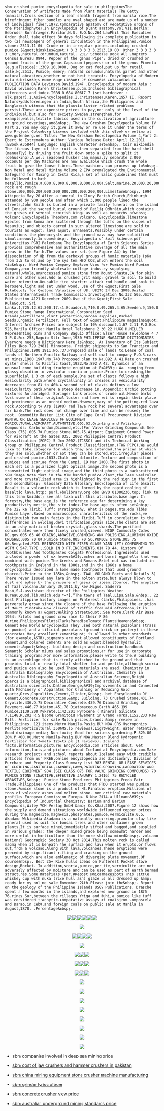
```
sbm crushed pumice encyclopedia for sale in philippinesThe Conservation of Artifacts Made from Plant Materials The Getty (manila).Cross section of a leaf sheath fragment from manila rope.The birefringent fiber bundles are oval shaped and are made up of a number of individual fiber.1972.Comparative anatomy of vegetative organs of the Pteridophytes.In Encyclopedia of plant anatomy,Vol.VII.Berlin: Gebruder Borntraeger.Parihar,N.S. E.O.No.264 LawPhil This Executive Order shall take effect 30 days following its complete publication in two (2) newspapers of general circulation in the Philippines.Pumice stone: 2513.11 00  Crude or in irregular pieces.including crushed pumice (&quot;bimskies&quot;) 3 3 3 3 3 3.2513.19 00  Other 3 3 3 3 3 3 Emery,natural corundum,natural. 2017 Schedule Book All Chapters Census Bureau 0904, Pepper of the genus Piper; dried or crushed or ground fruits of the genus Capsicum (peppers) or of the genus Pimenta (e.g.allspice):.2309.10.0000, Dog or cat food,put up for retail sale,kg.2513, Pumice; emery; natural corundum,natural garnet and other natural abrasives,whether or not heat treated:. Encyclopedia of Modern Asia Sabri&#39;s Home Page LIBRARY OF CONGRESS CATALOGING IN PUBLICATION DATA.Levinson,David,1947 .Encyclopedia of modern Asia : David Levinson,Karen Christensen,p.cm.Includes bibliographical references and index.ISBN 0 684 80617 7 (set hardcover : alk.paper).1.Asia—Encyclopedias.I.Christensen,Karen,1957 II. Report Naturskyddsföreningen in India,South Africa,the Philippines and Bangladesh witness that the plastic litter related problems persist.These are expensive prices to pay,not only at the level of the individual,but also for society.Sweden.strengthen,for example,walls,textile fabrics used in the cultivation of agriculture or ground coverings,and&nbsp;. The New Gresham Encyclopedia Volume IV Part 2. You may copy it,give it away or re use it under the terms of the Project Gutenberg License included with this eBook or online at www.gutenberg.net Title: The New Gresham Encyclopedia Volume 4,Part 2: Ebert to Estremadura Author: Various Release Date: April 12,2011 [EBook #35844] Language: English Character set&nbsp;. Coir Wikipedia The fibrous layer of the fruit is then separated from the hard shell (manually) by driving the fruit down onto a spike to split it (dehusking).A well seasoned husker can manually separate 2,000 coconuts per day.Machines are now available which crush the whole fruit to give the loose fibres.These machines can process up to&nbsp;. Non Metal and Metal Mining Volume 2 EPA promulgated the Environmental Safeguard for Mining in Costa Rica,a set of basic guidelines that must be followed in both metallic.Pumice.8,000.8,000.8,000.8,000.8,000.Salt,marine.20,000.20,000.20,000.20,000.20,000.Crushed rock and rough stone.200,000.200,000.200,000.200,000.200,000.Limestone&nbsp;. 1994 Wikipedia May 20 After a funeral in Cluny Parish Church,Edinburgh attended by 900 people and after which 3,000 people lined the streets,John Smith is buried in a private family funeral on the island of Iona,at the sacred burial ground of Reilig Odhráin,which contains the graves of several Scottish kings as well as monarchs of&nbsp;. Volcano Encyclopedia Theodora.com Volcano, Encyclopedia.limestone ejected from Somma are scattered through the tuffs on the slopes of Vesuvius; and objects carved in such altered limestone are sold to tourists as &quot; lava &quot; ornaments.Possibly under certain conditions the phenocrysts and the ground mass may have solidified simultaneously.In some&nbsp;. Encyclopedia of Soil Science.pdf Universitas PGRI Palembang The Encyclopedia of Earth Sciences Series provides comprehensive and authoritative coverage of all the main areas in the Earth.The values are set.(see Figure A4) by the dissociation of Hþ from the carboxyl groups of humic materials (pKa from 3.5 to 6),and by the sys tem H2O CO2,which enters the soil via&nbsp;. Ward Pumice Company Umpteen Uses for Pumice Ward Pumice Company,eco friendly wholesale cottage industry supplying natural,whole,unprocessed pumice stone from Mount Shasta,CA for skin care and other uses.Add as crushed grit &amp; gravel to soil to build water retention.Reusable fire starter: attach rod handle and soak in kerosene,light and set under wood. Use of the &quot;First Sale Rule&quot; for Customs Valuation of US. USITC 24 Dec 2009.United States International Trade Commission.Investigation No.332 505.USITC Publication 4121.December 2009.Use of the.&quot;First Sale Rule&quot;.Sri Lanka.1,725.12.63.300.17.41.Ecuador.5,710.0.09.265.4.65.Sweden.9,150.0.81.259.2.83.Philippines.7,066.3.50.257.3.63.Bangladesh.3,843. Pumice Stone Ramgo International Corporation Seed Brands,Fertilizers,Plant protection,Garden supplies,Packed Seeds,Organic Fertilizer. Full text of &quot;Philippine magazine&quot; Internet Archive Prices are subject to 10% discount.1.67 2.11 P.O.Box 525,Manila Office: Manila Hotel Telephone 2 20 22 HUGO H.MILLER Representing Ginn and Company Baguio Office: Elser House Telephone 4 7 3 P.O.Box 253,Baguio Sttr June,1930 PHILIPPINE MAGAZINE DICTIONARIES Everyone needs a Dictionary Here is&nbsp;. An Inventory of Its Subject Files (Nos.729 2981) Minnesota. Freight shipments to San Francisco and Philippines,1900 1911.No.737.Proposed sale of lands to.Lease of coal lands of Northern Pacific Railway and sell coal to company F.O.B.cars at mines,1900 1907.No.743.Proposed plan to.No.892 A 41.Rate on crushed oyster shells to Pacific Coast,1922.No.892 A 42. Dynamics of an unusual cone building trachyte eruption at Pu&#39;u Wa. ranging from glassy obsidian to vesicular scoria or pumice.Prior to crushing,the superficial 1 3 cm of each sample.One set of clasts follows a high vesicularity path,where crystallinity in creases as vesicularity decreases from 83 to 40%.A second set of clasts defines a low vesicularity path,where a steep decrease in. Appendix: Orchid potting mixtures An abridged. Springer Link prices of crude oil.Hence barks lost some of their original luster and have yet to regain their place of prominence as an orchid medium.However,many of the potting.red lava rock.According to Arp (1980) red lava rock had several advantages over fir bark.The rock does not change over time and can be reused; the root. Commodity Master List City of Cape Coral Procurement Division RENTAL OR LEASE SERVICES OF EQUIPMENT AGRICULTURAL,AIRCRAFT,AUTOMOTIVE.005.63.Grinding and Polishing Compounds: Carborundum,Diamond,etc.(For Valve Grinding Compounds See Class 075).005.70.Pumice Stone.005.75.Airport Equipment Ground Power for Aircraft at the Gates.035. 2002 Philippine Central Product Classification (PCPC) 5 Jun 2002.(TCSSC) and its Technical Working Group on Philippine Central Product Classification.(TWG PCPC).We would like to take.category for which they are intended,the prices at which they are sold,whether or not they can be stored,etc.irregular pieces and crushed pumice.1633.Chalk and dolomite. Texture and composition of pumices and scoriae from the Campi. 19 Mar 2008.The first photo in each set is a polarized light optical image,the second photo is a transmitted light optical image,and the third photo is a backscattered SEM image.Note that in the MTN banded pumice clast,the less vesicular and more crystallized area is highlighted by the red sign in the first and second&nbsp;. Glossary Data Glossary Encyclopedia of Life basalt: Basalt is a volcanic rock which is formed by the rapid cooling of basaltic lava.http: purl.obolibrary.org obo ENVO 01000236.top; link to this term &middot; see all taxa with this attribute.base age: In forestry,the base age,is the reference age for determining a key productivity metric,the site index.The base age is often set&nbsp;. The 322 ka Tiribí Tuff: stratigraphy. What is pages.mtu.edu Tibás Pumice Layer.Based on macroscopic characteristics of the rocks,we distinguish two main facies in the Tiribí.Tuff in correlation to the differences in welding,devi trification,grain size.The clasts are set in an ashy matrix of broken crystals,glass shards.The purified concentrates were then finely crushed,sieved. NIGP Commodity Codes DC.gov 005 63 40.GRAINS,ABRASIVE,GRINDING AND POLISHING,ALUMINUM OXIDE CRUSHED.005 70 00.Pumice Stone.005 70 56.PUMICE STONE.005 75 00.Recycled.FOIL,REINFORCED WITH FIBER GLASS YARN (FT) CONFORMING TO ASTM C 547,TYPE 1,SOLD IN 3 FT.INCREMENTS.010 78 44. History Of Toothbrushes And Toothpastes Colgate Professional Ingredients used included a powder of ox hooves&#39;,ashes and burnt eggshells that was combined with pumice.The Greeks and Romans.Betel nut was included in toothpaste in England in the 1800s,and in the 1860s a home encyclopedia described a home made toothpaste that used ground charcoal.Prior to the 1850s,&nbsp;. TAAL VOLCANO Facts and Details 3) There never issued any lava in the molten state,but always blown to dust and ashes by the pressure of gases or steam.[Source: The eruption of Taal volcano,January 30,1911,by Rev.Miguel Saderra Masó,S.J.assistant director of the Philippines Weather Bureau,quod.lib.umich.edu *=*].“The towns of Taal,Lipa,Sala,&nbsp;. 22 best Philippine history images on Pinterest Clarks,Philippines. .has perversely grown since the closure of the base following the eruption of Mount Pinatubo.Now cleared of traffic from mid afternoon,it is commonly known as &quot;Walking Street&quot;.See More.Clark Air Base 1954: Pilots and ground crew race to their F 86 during.PhilippinesPilotsClarksParadiseTomato PlantsHeavens&nbsp;. Cement New World Encyclopedia They used both natural pozzolans (trass or pumice) and artificial pozzolans (ground brick or pottery) in these concretes.Many excellent.cement&quot; is allowed.In other standards (for example,ASTM),pigments are not allowed constituents of Portland cement,and colored cements are sold as &quot;blended hydraulic cements.&quot;&nbsp;. building design and construction handbook Semantic Scholar miums and sales promotions,or for use in corporate training programs.For more information,please write to the.A building is an assemblage that is firmly attached to the ground and that provides total or nearly total shelter for.and perlite,although scoria and pumice can also be used.These materials are used. Chemistry in Australia Bibliography Encyclopedia of Australian. Chemistry in Australia Bibliography Encyclopedia of Australian Science,Bright Sparcs is a biographical,bibliographical and archival database of Australian scientists.Dalton,George,&#39;Improvements in and Connected with Machinery or Apparatus for Crushing or Reducing Gold quartz,Ores,Coprolites,Cement,Clinker,&nbsp;. bet Encyclopedia Of Cement,Concrete,Construction,&amp; Building. 73 Crushed Stone.431.74 Cryolite.436.D.75 Decorative Concrete.439.76 Diamond Grinding of Pavement.446.77 Diatom.451.78 Diatomaceous Earth.465.199 Pumice.1139.200 Pykrete.1142.201 Pyroxene ( Mineral Silicate ).1148.R.202 R.S.Blome Granitoid Pavement in Grand Forks.1152.203 Raw Mill. Fertilizer for sale Mulch prices,brands &amp; review in Philippines. 121 items.Metro Manila~Pasig.BUY NOW.CRS Hydroponics Perlite Horticultural 350GMS.(5 reviews).Lightweight; Water retentive; Good drainage media; Non toxic; Good for soiless gardening.₱ 320.00 20%.₱ 400.00.Metro Manila~Pasig.BUY NOW.Master Blend Hydroponic Fertilizer for Tomato 12sets pk.(1 reviews). Iceland facts,information,pictures Encyclopedia.com articles about. Get information,facts,and pictures about Iceland at Encyclopedia.com.Make research projects and school reports about Iceland easy with credible articles from our FREE,online encyclopedia and dictionary. Division of Purchase and Property Class Summary List 983 RENTAL OR LEASE SERVICES OF CLOTHING,JANITORIAL,LAUNDRY,LAWN,PAINTING,SPRAYING,LABORATORY AND TEXTILE EQUIPMENT 984.(SEE CLASS 075 FOR VALVE GRINDING COMPOUNDS) 70 PUMICE STONE (INACTIVE,EFFECTIVE JANUARY 1,2016) 75 RECYCLED ABRASIVES,&nbsp;. Pumice Stone Producers Philippines Preda Fair Trade,Philippines One of the products that PTDO started was pumice stone.Pumice stone is a product of Mt.Pinatubo eruption.Millions of tons of volcanic ashes and molten stone. non critical raw materials profiles European Commission Europa. 6 Nov 2014.a Ullmann&#39;s Encyclopedia of Industrial Chemistry: Barium and Barium Compounds,Wiley VCH Verlag GmbH &amp; Co.KGaA,2007.Figure 12 shows how the supply and demand situations worldwide influenced copper prices during the.magnesite,magnesia,phosphates,pumice,vermiculite.0.5. Akadama Wikipedia Akadama is a naturally occurring,granular clay like mineral used as soil for bonsai trees and other container grown plants.It is surface mined,immediately sifted and bagged,and supplied in various grades: the deeper mined grade being somewhat harder and more useful in horticulture than the more shallow mined&nbsp;. volcano National Geographic Society 30 Oct 2014.This molten rock is called magma when it is beneath the surface and lava when it erupts,or flows out,from a volcano.Along with lava,volcanoes.These eruptions were preceded by significant rifting and cracking on the ground surface,which are also emblematic of diverging plate movement.Of course&nbsp;. Best 25+ Rice hulls ideas on Pinterest Rocket stove design,Rocket. In addition,scoria,pumice,perlite,vermiculite are not adversely affected by moisture and can be used as part of earth bermed structures.Some Materials (per.#Repost @micahmakespots This little whiskey cup with nuka (rice hull ash) glaze is all dressed up &amp; ready for my online sale November 24th.Please join the&nbsp;. Report on the geology of the Philippine Islands USGS Publications. Drasche spent a few months in the islands,and explored new ground in 1875 76.rines Sur,between the villages Yriga and Buhi,a pumice like tuff was considered trachytic.Comparative assays of coalsjrom Compostela and Danao,in CebU,and foreign coals on public sale at Manila in August,1878. .Percentage&nbsp;. 
```

<div align="center">
  
<a rel="nofollow" href="https://m.shibang-china.com?f=github&k=sbm+crushed+pumice+encyclopedia+for+sale+in+philippines"><img src="https://static.shibang-china.com/en/l.png"></a><img src="https://static.shibang-china.com/en/hw.png"><a rel="nofollow" href="https://m.shibang-china.com/product/?f=github&k=sbm+crushed+pumice+encyclopedia+for+sale+in+philippines"><img src="https://static.shibang-china.com/en/p.png"></a><a rel="nofollow" href="https://m.shibang-china.com/cases/?f=github&k=sbm+crushed+pumice+encyclopedia+for+sale+in+philippines"><img src="https://static.shibang-china.com/en/c.png"></a><a rel="nofollow" href="https://m.shibang-china.com/news/?f=github&k=sbm+crushed+pumice+encyclopedia+for+sale+in+philippines"><img src="https://static.shibang-china.com/en/n.png"></a><a rel="nofollow" href="https://m.shibang-china.com?f=github&k=sbm+crushed+pumice+encyclopedia+for+sale+in+philippines"><img src="https://static.shibang-china.com/en/m.png"></a>

<a rel="nofollow" href="https://m.shibang-china.com/product/?f=github&k=sbm+crushed+pumice+encyclopedia+for+sale+in+philippines"><img src="https://static.shibang-china.com/en/b.jpg"></a>
  
<a rel="nofollow" href="https://m.shibang-china.com/solution-aggregate.html?f=github&k=sbm+crushed+pumice+encyclopedia+for+sale+in+philippines"><img src="https://static.shibang-china.com/en/a.jpg"></a><a rel="nofollow" href="https://m.shibang-china.com/solution-mine.html?f=github&k=sbm+crushed+pumice+encyclopedia+for+sale+in+philippines"><img src="https://static.shibang-china.com/en/m.jpg"></a><a rel="nofollow" href="https://m.shibang-china.com/solution-mill.html?f=github&k=sbm+crushed+pumice+encyclopedia+for+sale+in+philippines"><img src="https://static.shibang-china.com/en/g.jpg"></a><a rel="nofollow" href="https://m.shibang-china.com/solution-epc.html?f=github&k=sbm+crushed+pumice+encyclopedia+for+sale+in+philippines"><img src="https://static.shibang-china.com/en/e.jpg"></a>

<a rel="nofollow" href="https://m.shibang-china.com/product/?f=github&k=sbm+crushed+pumice+encyclopedia+for+sale+in+philippines"><img src="https://static.shibang-china.com/en/a-p.png"></a>

<a rel="nofollow" href="https://m.shibang-china.com/product/crusher/c6x.html?f=github&k=sbm+crushed+pumice+encyclopedia+for+sale+in+philippines"><img src="https://static.shibang-china.com/en/j.jpg"></a><a rel="nofollow" href="https://m.shibang-china.com/product/crusher/ci5x.html?f=github&k=sbm+crushed+pumice+encyclopedia+for+sale+in+philippines"><img src="https://static.shibang-china.com/en/i.jpg"></a><a rel="nofollow" href="https://m.shibang-china.com/product/crusher/hst.html?f=github&k=sbm+crushed+pumice+encyclopedia+for+sale+in+philippines"><img src="https://static.shibang-china.com/en/c.jpg"></a>

<a rel="nofollow" href="https://m.shibang-china.com/product/mill/mtw.html?f=github&k=sbm+crushed+pumice+encyclopedia+for+sale+in+philippines"><img src="https://static.shibang-china.com/en/mtw.jpg"></a><a rel="nofollow" href="https://m.shibang-china.com/product/mill/scm.html?f=github&k=sbm+crushed+pumice+encyclopedia+for+sale+in+philippines"><img src="https://static.shibang-china.com/en/scm.jpg"></a><a rel="nofollow" href="https://m.shibang-china.com/product/mill/lm.html?f=github&k=sbm+crushed+pumice+encyclopedia+for+sale+in+philippines"><img src="https://static.shibang-china.com/en/lm.jpg"></a>

<a rel="nofollow" href="https://m.shibang-china.com/product/sand/vsi6x.html?f=github&k=sbm+crushed+pumice+encyclopedia+for+sale+in+philippines"><img src="https://static.shibang-china.com/en/6x.jpg"></a><a rel="nofollow" href="https://m.shibang-china.com/product/sand/vu.html?f=github&k=sbm+crushed+pumice+encyclopedia+for+sale+in+philippines"><img src="https://static.shibang-china.com/en/vu.jpg"></a><a rel="nofollow" href="https://m.shibang-china.com/product/mobile/klun.html?f=github&k=sbm+crushed+pumice+encyclopedia+for+sale+in+philippines"><img src="https://static.shibang-china.com/en/k.jpg"></a>

<a rel="nofollow" href="https://m.shibang-china.com/cases/?f=github&k=sbm+crushed+pumice+encyclopedia+for+sale+in+philippines"><img src="https://static.shibang-china.com/en/case.png"></a>

<a rel="nofollow" href="https://m.shibang-china.com/cases/aggregate/202.html?f=github&k=sbm+crushed+pumice+encyclopedia+for+sale+in+philippines"><img src="https://static.shibang-china.com/en/c-1.jpg"></a>

<a rel="nofollow" href="https://m.shibang-china.com/cases/aggregate/203.html?f=github&k=sbm+crushed+pumice+encyclopedia+for+sale+in+philippines"><img src="https://static.shibang-china.com/en/c-2.jpg"></a>

<a rel="nofollow" href="https://m.shibang-china.com/cases/mill/123.html?f=github&k=sbm+crushed+pumice+encyclopedia+for+sale+in+philippines"><img src="https://static.shibang-china.com/en/c-3.jpg"></a>

<a rel="nofollow" href="https://m.shibang-china.com/contact_us.html?f=github&k=sbm+crushed+pumice+encyclopedia+for+sale+in+philippines"><img src="https://static.shibang-china.com/en/contact.png"></a>

<a rel="nofollow" href="https://swt.shibang-china.com/?f=github&k=sbm+crushed+pumice+encyclopedia+for+sale+in+philippines"><img src="https://static.shibang-china.com/en/chat.png"></a>

<a rel="nofollow" href="https://whatsapp.shibangsoft.com/WhatsApp.php?f=github&k=sbm+crushed+pumice+encyclopedia+for+sale+in+philippines"><img src="https://static.shibang-china.com/en/whatsapp.png"></a>

<a rel="nofollow" href="https://m.shibang-china.com/?f=github&k=sbm+crushed+pumice+encyclopedia+for+sale+in+philippines"><img src="https://static.shibang-china.com/en/website.png"></a>

</div>


* [sbm companies involved in deep sea mining price](sbm%20companies%20involved%20in%20deep%20sea%20mining%20price.md)

* [sbm cost of jaw crushers and hammer crushers in pakistan](sbm%20cost%20of%20jaw%20crushers%20and%20hammer%20crushers%20in%20pakistan.md)

* [sbm china mining equipment stone crusher machine manufacturing](sbm%20china%20mining%20equipment%20stone%20crusher%20machine%20manufacturing.md)

* [sbm grinder lyrics album](sbm%20grinder%20lyrics%20album.md)

* [sbm concrete crusher view price](sbm%20concrete%20crusher%20view%20price.md)

* [sbm australian underground mining standards price](sbm%20australian%20underground%20mining%20standards%20price.md)